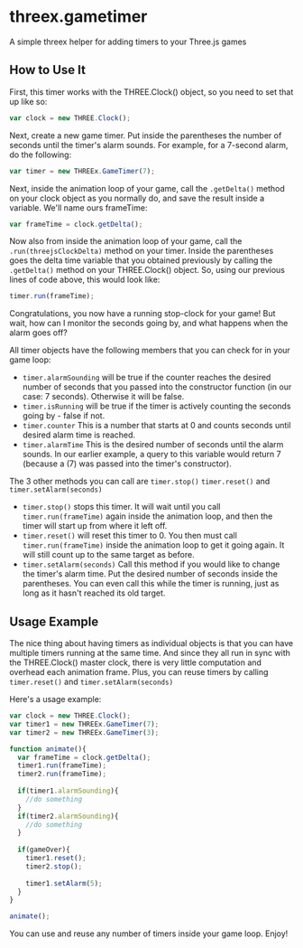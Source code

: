 threex.gametimer
================

A simple threex helper for adding timers to your Three.js games


How to Use It
-------------
First, this timer works with the THREE.Clock() object, so you need to set that up like so:

```javascript
var clock = new THREE.Clock();
```

Next, create a new game timer.  Put inside the parentheses the number of seconds until the timer's alarm sounds.  For example, for a 7-second alarm, do the following:

```javascript
var timer = new THREEx.GameTimer(7);
```

Next, inside the animation loop of your game, call the ``` .getDelta() ``` method on your clock object as you normally do, and save the result inside a variable.  We'll name ours frameTime:

```javascript
var frameTime = clock.getDelta();
```

Now also from inside the animation loop of your game, call the ``` .run(threejsClockDelta) ``` method on your timer.  Inside the parentheses goes the delta time variable that you obtained previously by calling the ``` .getDelta() ``` method on your THREE.Clock() object.  So, using our previous lines of code above, this would look like: 

```javascript
timer.run(frameTime);
```

Congratulations, you now have a running stop-clock for your game!  But wait, how can I monitor the seconds going by, and what happens when the alarm goes off?

All timer objects have the following members that you can check for in your game loop:
* ```timer.alarmSounding``` will be true if the counter reaches the desired number of seconds that you passed into the constructor function (in our case: 7 seconds).  Otherwise it will be false.
* ```timer.isRunning``` will be true if the timer is actively counting the seconds going by - false if not.
* ```timer.counter``` This is a number that starts at 0 and counts seconds until desired alarm time is reached.
* ```timer.alarmTime``` This is the desired number of seconds until the alarm sounds.  In our earlier example, a query to this variable would return 7 (because a (7) was passed into the timer's constructor).  


The 3 other methods you can call are ```timer.stop()```  ```timer.reset()```  and ```timer.setAlarm(seconds)```
* ```timer.stop()``` stops this timer.  It will wait until you call ```timer.run(frameTime)``` again inside the animation loop, and then the timer will start up from where it left off.
* ```timer.reset()``` will reset this timer to 0.  You then must call ```timer.run(frameTime)``` inside the animation loop to get it going again.  It will still count up to the same target as before.
* ```timer.setAlarm(seconds)``` Call this method if you would like to change the timer's alarm time. Put the desired number of seconds inside the parentheses.  You can even call this while the timer is running, just as long as it hasn't reached its old target.

Usage Example
-------------
The nice thing about having timers as individual objects is that you can have multiple timers running at the same time.  And since they all run in sync with the THREE.Clock() master clock, there is very little computation and overhead each animation frame.  Plus, you can reuse timers by calling ```timer.reset()``` and ```timer.setAlarm(seconds)``` 

Here's a usage example:

```javascript
var clock = new THREE.Clock();
var timer1 = new THREEx.GameTimer(7);
var timer2 = new THREEx.GameTimer(3);

function animate(){
  var frameTime = clock.getDelta();
  timer1.run(frameTime);
  timer2.run(frameTime);
  
  if(timer1.alarmSounding){
    //do something
  }
  if(timer2.alarmSounding){
    //do something
  }
  
  if(gameOver){
    timer1.reset();
    timer2.stop();
    
    timer1.setAlarm(5);
  }
}

animate();
```

You can use and reuse any number of timers inside your game loop.  Enjoy! 
